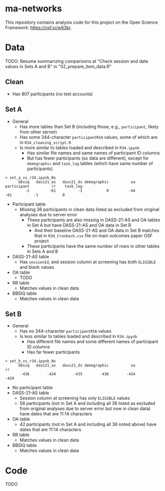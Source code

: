 # ma-networks
This repository contains analysis code for this project on the Open Science Framework: https://osf.io/w63br.

# Data

TODO: Resume summarizing comparisons at "Check session and date values in Sets A and B" in "02_prepare_item_data.R"





## Clean

- Has 807 participants (no test accounts)

## Set A

- General
  - Has more tables than Set B (including those, e.g., `participant`, likely from other server)
  - Has some 344-character `participantRSA` values, some of which are in `R34_cleaning_script.R`
  - Is more similar to tables loaded and described in `R34.ipynb`
    - Has similar file names and same names of participant ID columns
    - But has fewer participants (so data are different), except for `demographic`
    and `task_log` tables (which have same number of participants)
```
> set_a_vs_r34.ipynb_Ns
      bbsiq   dass21_as   dass21_ds demographic          oa participant          rr    task_log 
         -1         -61          -1           0         -44         -61          -1           0
```
- Participant table
  - Missing 36 participants in clean data listed as excluded from original analyses
  due to server error
    - These participants are also missing in DASS-21-AS and OA tables in Set A but have DASS-21-AS and OA data in Set B
      - And their baseline DASS-21-AS and OA data in Set B matches that in `R34_Cronbach.csv`
      file on main outcomes paper OSF project
    - These participants have the same number of rows in other tables in Sets A and B
- DASS-21-AS table
  - Has `sessionId`, and session column at screening has both `ELIGIBLE` and blank values
- OA table
  - TODO
- RR table
  - Matches values in clean data
- BBSIQ table
  - Matches values in clean data

## Set B

- General
  - Has no 344-character `participantRSA` values
  - Is less similar to tables loaded and described in `R34.ipynb`
    - Has different file names and some different names of participant ID columns
    - Has far fewer participants
```
> set_b_vs_r34.ipynb_Ns
      bbsiq   dass21_as   dass21_ds demographic          oa          rr 
       -436        -434        -435        -436        -434        -429
```
- No participant table
- DASS-21-AS table
  - Session column at screening has only `ELIGIBLE` values
  - 58 participants (not in Set A and including all 36 listed as excluded from original 
  analyses due to server error but now in clean data) have dates that are 11:14 characters
- OA table
  - 42 participants (not in Set A and including all 36 noted above) have dates that are 
  11:14 characters
- RR table
  - Matches values in clean data
- BBSIQ table
  - Matches values in clean data

# Code

TODO